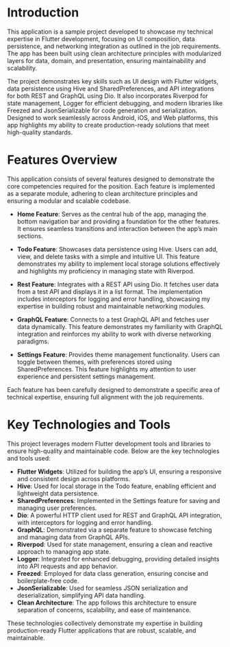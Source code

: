 # Introduction

This application is a sample project developed to showcase my technical expertise in Flutter development, focusing on UI composition, data persistence, and networking integration as outlined in the job requirements. The app has been built using clean architecture principles with modularized layers for data, domain, and presentation, ensuring maintainability and scalability.

The project demonstrates key skills such as UI design with Flutter widgets, data persistence using Hive and SharedPreferences, and API integrations for both REST and GraphQL using Dio. It also incorporates Riverpod for state management, Logger for efficient debugging, and modern libraries like Freezed and JsonSerializable for code generation and serialization. Designed to work seamlessly across Android, iOS, and Web platforms, this app highlights my ability to create production-ready solutions that meet high-quality standards.

# Features Overview

This application consists of several features designed to demonstrate the core competencies required for the position. Each feature is implemented as a separate module, adhering to clean architecture principles and ensuring a modular and scalable codebase.

- **Home Feature**: Serves as the central hub of the app, managing the bottom navigation bar and providing a foundation for the other features. It ensures seamless transitions and interaction between the app’s main sections.

- **Todo Feature**: Showcases data persistence using Hive. Users can add, view, and delete tasks with a simple and intuitive UI. This feature demonstrates my ability to implement local storage solutions effectively and highlights my proficiency in managing state with Riverpod.

- **Rest Feature**: Integrates with a REST API using Dio. It fetches user data from a test API and displays it in a list format. The implementation includes interceptors for logging and error handling, showcasing my expertise in building robust and maintainable networking modules.

- **GraphQL Feature**: Connects to a test GraphQL API and fetches user data dynamically. This feature demonstrates my familiarity with GraphQL integration and reinforces my ability to work with diverse networking paradigms.

- **Settings Feature**: Provides theme management functionality. Users can toggle between themes, with preferences stored using SharedPreferences. This feature highlights my attention to user experience and persistent settings management.

Each feature has been carefully designed to demonstrate a specific area of technical expertise, ensuring full alignment with the job requirements.

# Key Technologies and Tools

This project leverages modern Flutter development tools and libraries to ensure high-quality and maintainable code. Below are the key technologies and tools used:

- **Flutter Widgets**: Utilized for building the app’s UI, ensuring a responsive and consistent design across platforms.
- **Hive**: Used for local storage in the Todo feature, enabling efficient and lightweight data persistence.
- **SharedPreferences**: Implemented in the Settings feature for saving and managing user preferences.
- **Dio**: A powerful HTTP client used for REST and GraphQL API integration, with interceptors for logging and error handling.
- **GraphQL**: Demonstrated via a separate feature to showcase fetching and managing data from GraphQL APIs.
- **Riverpod**: Used for state management, ensuring a clean and reactive approach to managing app state.
- **Logger**: Integrated for enhanced debugging, providing detailed insights into API requests and app behavior.
- **Freezed**: Employed for data class generation, ensuring concise and boilerplate-free code.
- **JsonSerializable**: Used for seamless JSON serialization and deserialization, simplifying API data handling.
- **Clean Architecture**: The app follows this architecture to ensure separation of concerns, scalability, and ease of maintenance.

These technologies collectively demonstrate my expertise in building production-ready Flutter applications that are robust, scalable, and maintainable.
